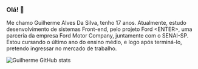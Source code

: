 ### Olá! 👋

Me chamo Guilherme Alves Da Silva, tenho 17 anos. Atualmente, estudo desenvolvimento de sistemas Front-end, pelo projeto Ford \<ENTER>\,
uma parceria da empresa Ford Motor Company, juntamente com o SENAI-SP. Estou cursando o último ano do ensino médio, e logo após terminá-lo, pretendo
ingressar no mercado de trabalho.

![Guilherme GitHub stats](https://github-readme-stats.vercel.app/api?username=guilhermeaalves&show_icons=true&theme=tokyonight)
